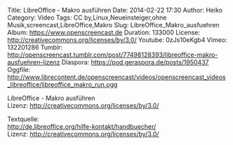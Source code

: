Title: LibreOffice - Makro ausführen
Date: 2014-02-22 17:30
Author: Heiko
Category: Video
Tags: CC by,Linux,Neueinsteiger,ohne Musik,screencast,LibreOffice,Makro
Slug: LibreOffice_Makro_ausfuehren
Album: https://www.openscreencast.de
Duration: 133000
License: http://creativecommons.org/licenses/by/3.0/
Youtube: 0zJs10eKgb4
Vimeo: 132201286
Tumblr: http://openscreencast.tumblr.com/post/77498128393/libreoffice-makro-ausfuehren-lizenz
Diaspora: https://pod.geraspora.de/posts/1950437
Oggfile: http://www.librecontent.de/openscreencast/videos/openscreencast_videos_libreoffice/libreoffice_makro_run.ogg

LibreOffice - Makro ausführen  
Lizenz: <http://creativecommons.org/licenses/by/3.0/>  
  
Textquelle:  
<http://de.libreoffice.org/hilfe-kontakt/handbuecher/>  
Lizenz: <http://creativecommons.org/licenses/by/3.0/>

